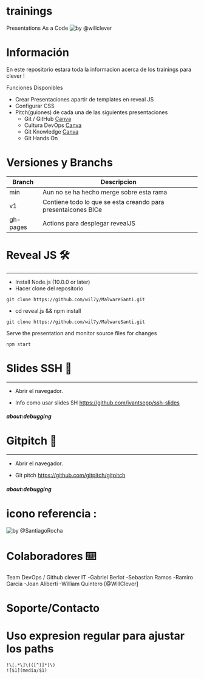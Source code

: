 # trainings
Presentations As a Code
![by @willclever](https://github.com/WillClever/trainings/tree/gh-pages/media/trainingsclever.png "Trainings Clever")

# Información
En este repositorio estara toda la informacion acerca de los trainings para clever !

Funciones Disponibles
- Crear Presentaciones apartir de templates en reveal JS
- Configurar CSS
- Pitch(guiones) de cada una de las siguientes presentaciones
    - Git / GitHub [Canva](https://www.canva.com/design/DAF24LSIp6c/GZpDFDObL91bn7BgCJfh5A/edit?utm_content=DAF24LSIp6c&utm_campaign=designshare&utm_medium=link2&utm_source=sharebutton)
    - Cultura DevOps [Canva](https://www.canva.com/design/DAF248rMD48/4XoO_25PQmMDV7NklH_wIQ/edit?utm_content=DAF248rMD48&utm_campaign=designshare&utm_medium=link2&utm_source=sharebutton)
    - Git Knowledge [Canva](https://www.canva.com/design/DAF2-ANrJCA/flWS-HAgt47Gvifrrfcivw/edit?utm_content=DAF2-ANrJCA&utm_campaign=designshare&utm_medium=link2&utm_source=sharebutton)
    - Git Hands On



# Versiones y Branchs

| Branch       |               Descripcion                    |
| ------------ |              ------------                    |
| min          | Aun no se ha hecho merge sobre esta rama     |
| v1           | Contiene todo lo que se esta creando para presentaicones BICe     |
| gh-pages     | Actions para desplegar revealJS              |

# Reveal JS 🛠️
- - - - - - - - - - - - - - - - - - - - - - - - -
- Install Node.js (10.0.0 or later)
- Hacer clone del repositorio
```
git clone https://github.com/wil7y/MalwareSanti.git
```
- cd reveal.js && npm install
```
git clone https://github.com/wil7y/MalwareSanti.git
```
Serve the presentation and monitor source files for changes
```
npm start
```

# Slides SSH 🚀
- - - - - - - - - - - - - - - - - - - - - - - - -

- Abrir el navegador.

- Info como usar slides SH
https://github.com/ivantsepp/ssh-slides

##### about:debugging

# Gitpitch 🚀
- - - - - - - - - - - - - - - - - - - - - - - - -

- Abrir el navegador.

- Git pitch
https://github.com/gitpitch/gitpitch

##### about:debugging


# icono referencia :

![by @SantiagoRocha](https://raw.githubusercontent.com/wil7y/MalwareSanti/master/Pictures/Malware5.PNG  "Malware Santi icon")


# Colaboradores ⌨️

Team DevOps / Github clever IT
-Gabriel Berlot
-Sebastian Ramos
-Ramiro Garcia
-Joan Aliberti
-William Quintero [@WillClever]

# Soporte/Contacto

# Uso expresion regular para ajustar los paths
```
!\[.*\]\(([^)]*)\)
![$1](media/$1)
```